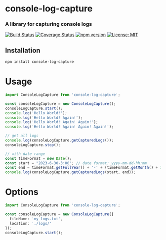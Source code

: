 # console-log-capture

### A library for capturing console logs

[![Build Status](https://travis-ci.org/brblacky/console-log-capture.svg?branch=master)](https://travis-ci.org/brblacky/console-log-capture)
[![Coverage Status](https://coveralls.io/repos/github/brblacky/console-log-capture/badge.svg?branch=master)](https://coveralls.io/github/brblacky/console-log-capture?branch=master)
[![npm version](https://badge.fury.io/js/console-log-capture.svg)](https://badge.fury.io/js/console-log-capture)
[![License: MIT](https://img.shields.io/badge/License-MIT-yellow.svg)](https://opensource.org/licenses/MIT)


## Installation

```bash
npm install console-log-capture
```
# Usage
```typescript
import ConsoleLogCapture from 'console-log-capture';

const consoleLogCapture = new ConsoleLogCapture();
consoleLogCapture.start();
console.log('Hello World!');
console.log('Hello World! Again!');
console.log('Hello World! Again! Again!');
console.log('Hello World! Again! Again! Again!');

// get all logs
console.log(consoleLogCapture.getCapturedLogs());
consoleLogCapture.stop();

// with date range
const timeFormat = new Date();
const start = "2023-6-30-3:00"; // date format: yyyy-mm-dd-hh:mm
const end = timeFormat.getFullYear() + '-' + (timeFormat.getMonth() + 1) + '-' + timeFormat.getDate() + '-' + timeFormat.getHours() + ':' + timeFormat.getMinutes();
console.log(consoleLogCapture.getCapturedLogs(start, end));

```

# Options

```typescript
import ConsoleLogCapture from 'console-log-capture';

const consoleLogCapture = new ConsoleLogCapture({
  fileName: 'my-logs.txt',
  location: './logs/'
});
consoleLogCapture.start();

```
